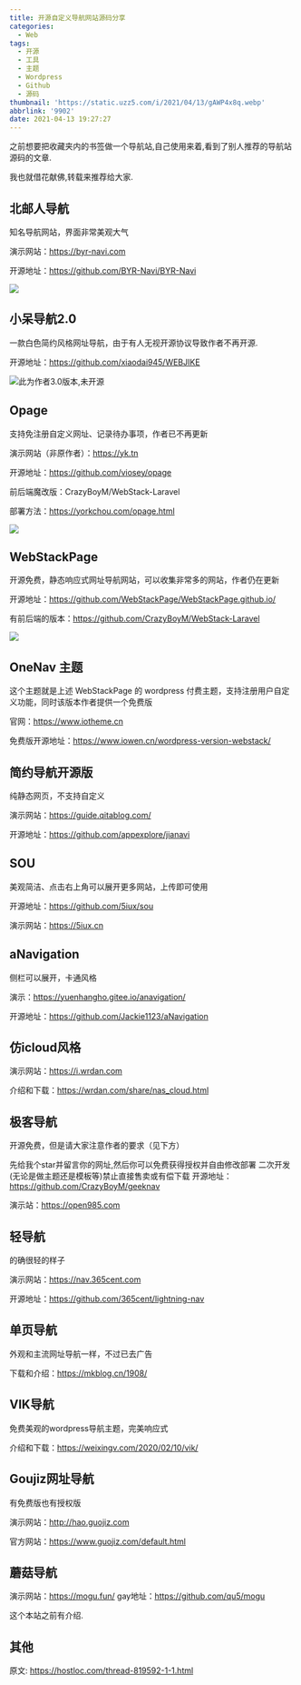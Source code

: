 ```yaml
---
title: 开源自定义导航网站源码分享
categories:
  - Web
tags:
  - 开源
  - 工具
  - 主题
  - Wordpress
  - Github
  - 源码
thumbnail: 'https://static.uzz5.com/i/2021/04/13/gAWP4x8q.webp'
abbrlink: '9902'
date: 2021-04-13 19:27:27
---
```


之前想要把收藏夹内的书签做一个导航站,自己使用来着,看到了别人推荐的导航站源码的文章.

我也就借花献佛,转载来推荐给大家.

## 北邮人导航
知名导航网站，界面非常美观大气

演示网站：https://byr-navi.com

开源地址：https://github.com/BYR-Navi/BYR-Navi

![](https://static.uzz5.com/i/2021/04/13/gJwc8T1D.webp)

## 小呆导航2.0
一款白色简约风格网址导航，由于有人无视开源协议导致作者不再开源.


开源地址：https://github.com/xiaodai945/WEBJIKE

![此为作者3.0版本,未开源](https://static.uzz5.com/i/2021/04/13/a1IyVOHM.webp)

## Opage
支持免注册自定义网址、记录待办事项，作者已不再更新

演示网站（非原作者）：https://yk.tn

开源地址：https://github.com/viosey/opage

前后端魔改版：CrazyBoyM/WebStack-Laravel

部署方法：https://yorkchou.com/opage.html

![](https://static.uzz5.com/i/2021/04/13/vj1TM6y7.webp)

## WebStackPage
开源免费，静态响应式网址导航网站，可以收集非常多的网站，作者仍在更新

开源地址：https://github.com/WebStackPage/WebStackPage.github.io/

有前后端的版本：https://github.com/CrazyBoyM/WebStack-Laravel

![](https://static.uzz5.com/i/2021/04/14/AXxBNAvB.webp)
## OneNav 主题
这个主题就是上述 WebStackPage 的 wordpress 付费主题，支持注册用户自定义功能，同时该版本作者提供一个免费版

官网：https://www.iotheme.cn

免费版开源地址：https://www.iowen.cn/wordpress-version-webstack/

## 简约导航开源版
纯静态网页，不支持自定义

演示网站：https://guide.qitablog.com/

开源地址：https://github.com/appexplore/jianavi


## SOU
美观简洁、点击右上角可以展开更多网站，上传即可使用

开源地址：https://github.com/5iux/sou

演示网站：https://5iux.cn

## aNavigation
侧栏可以展开，卡通风格

演示：https://yuenhangho.gitee.io/anavigation/

开源地址：https://github.com/Jackie1123/aNavigation

## 仿icloud风格
演示网站：https://i.wrdan.com

介绍和下载：https://wrdan.com/share/nas_cloud.html

## 极客导航
开源免费，但是请大家注意作者的要求（见下方）

先给我个star并留言你的网址,然后你可以免费获得授权并自由修改部署
二次开发(无论是做主题还是模板等)禁止直接售卖或有偿下载
开源地址：https://github.com/CrazyBoyM/geeknav

演示站：https://open985.com

## 轻导航
的确很轻的样子

演示网站：https://nav.365cent.com

开源地址：https://github.com/365cent/lightning-nav

## 单页导航
外观和主流网址导航一样，不过已去广告

下载和介绍：https://mkblog.cn/1908/

## VIK导航
免费美观的wordpress导航主题，完美响应式

介绍和下载：https://weixingv.com/2020/02/10/vik/

## Goujiz网址导航
有免费版也有授权版

演示网站：http://hao.guojiz.com

官方网站：https://www.guojiz.com/default.html

## 蘑菇导航
演示网站：https://mogu.fun/
gay地址：https://github.com/qu5/mogu

这个本站之前有介绍.

## 其他

原文: https://hostloc.com/thread-819592-1-1.html